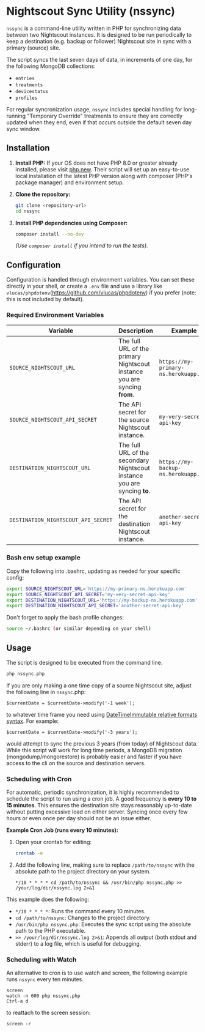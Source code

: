 # Nightscout Sync Utility (nssync)

`nssync` is a command-line utility written in PHP for synchronizing data between two Nightscout instances. It is designed to be run periodically to keep a destination (e.g. backup or follower) Nightscout site in sync with a primary (source) site.

The script syncs the last seven days of data, in increments of one day, for the following MongoDB collections:
- `entries`
- `treatments`
- `devicestatus`
- `profiles`

For regular syncronization usage, `nssync` includes special handling for long-running "Temporary Override" treatments to ensure they are correctly updated when they end, even if that occurs outside the default seven day sync window.

## Installation

1. **Install PHP:** If your OS does not have PHP 8.0 or greater already installed, please visit [php.new](https://php.new/). Their script will set up an easy-to-use local installation of the latest PHP version along with composer (PHP's package manager) and environment setup.


2. **Clone the repository:**
    ```bash
    git clone <repository-url>
    cd nssync
    ```

3. **Install PHP dependencies using Composer:**
    ```bash
    composer install --no-dev
    ```
    *(Use `composer install` if you intend to run the tests).*


## Configuration

Configuration is handled through environment variables. You can set these directly in your shell, or create a `.env` file and use a library like `vlucas/phpdotenv`(https://github.com/vlucas/phpdotenv) if you prefer (note: this is not included by default).

### Required Environment Variables

| Variable                            | Description                                                                 | Example                               |
| ----------------------------------- | --------------------------------------------------------------------------- | ------------------------------------- |
| `SOURCE_NIGHTSCOUT_URL`             | The full URL of the primary Nightscout instance you are syncing **from**.     | `https://my-primary-ns.herokuapp.com` |
| `SOURCE_NIGHTSCOUT_API_SECRET`      | The API secret for the source Nightscout instance.                          | `my-very-secret-api-key`              |
| `DESTINATION_NIGHTSCOUT_URL`        | The full URL of the secondary Nightscout instance you are syncing **to**.     | `https://my-backup-ns.herokuapp.com`  |
| `DESTINATION_NIGHTSCOUT_API_SECRET` | The API secret for the destination Nightscout instance.                     | `another-secret-api-key`              |

### Bash env setup example

Copy the following into .bashrc, updating as needed for your specific config:
```bash
export SOURCE_NIGHTSCOUT_URL='https://my-primary-ns.herokuapp.com'
export SOURCE_NIGHTSCOUT_API_SECRET='my-very-secret-api-key'
export DESTINATION_NIGHTSCOUT_URL='https://my-backup-ns.herokuapp.com'
export DESTINATION_NIGHTSCOUT_API_SECRET='another-secret-api-key'
```

Don't forget to apply the bash profile changes:
```bash
source ~/.bashrc (or similar depending on your shell)
```
## Usage

The script is designed to be executed from the command line.

```bash
php nssync.php
```

If you are only making a one time copy of a source Nightscout site, adjust the following line in `nssync`.php:
````
$currentDate = $currentDate->modify('-1 week');
````
to whatever time frame you need using [DateTimeImmutable relative formats syntax](https://www.php.net/manual/en/datetime.formats.php). For example:

````
$currentDate = $currentDate->modify('-3 years');
````
would attempt to sync the previous 3 years (from today) of Nightscout data. While this script will work for long time periods, a MongoDB migration (mongodump/mongorestore) is probably easier and faster if you have access to the cli on the source and destination servers.

### Scheduling with Cron

For automatic, periodic synchronization, it is highly recommended to schedule the script to run using a cron job. A good frequency is **every 10 to 15 minutes**. This ensures the destination site stays reasonably up-to-date without putting excessive load on either server. Syncing once every few hours or even once per day should not be an issue either.

**Example Cron Job (runs every 10 minutes):**

1.  Open your crontab for editing:
    ```bash
    crontab -e
    ```

2.  Add the following line, making sure to replace `/path/to/nssync` with the absolute path to the project directory on your system.

    ```cron
    */10 * * * * cd /path/to/nssync && /usr/bin/php nssync.php >> /your/log/dir/nssync.log 2>&1
    ```

This example does the following:
- `*/10 * * * *`: Runs the command every 10 minutes.
- `cd /path/to/nssync`: Changes to the project directory.
- `/usr/bin/php nssync.php`: Executes the sync script using the absolute path to the PHP executable.
- `>> /your/log/dir/nssync.log 2>&1`: Appends all output (both stdout and stderr) to a log file, which is useful for debugging.

### Scheduling with Watch

An alternative to cron is to use watch and screen, the following example runs `nssync` every ten minutes.

````
screen
watch -n 600 php nssync.php
Ctrl-a d
````
to reattach to the screen session:
````
screen -r
````
